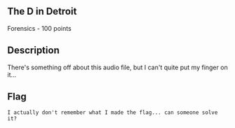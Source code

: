 ## The D in Detroit
Forensics - 100 points

Description
------------
There's something off about this audio file, but I can't quite put my finger on it...

Flag
------------

`I actually don't remember what I made the flag... can someone solve it?`
